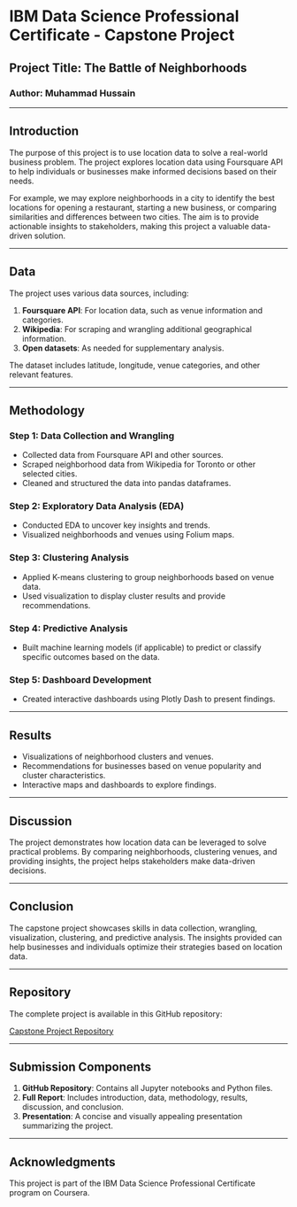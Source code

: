 # IBM Data Science Professional Certificate - Capstone Project

## Project Title: The Battle of Neighborhoods

### Author: Muhammad Hussain

---

## Introduction

The purpose of this project is to use location data to solve a real-world business problem. The project explores location data using Foursquare API to help individuals or businesses make informed decisions based on their needs.

For example, we may explore neighborhoods in a city to identify the best locations for opening a restaurant, starting a new business, or comparing similarities and differences between two cities. The aim is to provide actionable insights to stakeholders, making this project a valuable data-driven solution.

---

## Data

The project uses various data sources, including:

1. **Foursquare API**: For location data, such as venue information and categories.
2. **Wikipedia**: For scraping and wrangling additional geographical information.
3. **Open datasets**: As needed for supplementary analysis.

The dataset includes latitude, longitude, venue categories, and other relevant features.

---

## Methodology

### Step 1: Data Collection and Wrangling

- Collected data from Foursquare API and other sources.
- Scraped neighborhood data from Wikipedia for Toronto or other selected cities.
- Cleaned and structured the data into pandas dataframes.

### Step 2: Exploratory Data Analysis (EDA)

- Conducted EDA to uncover key insights and trends.
- Visualized neighborhoods and venues using Folium maps.

### Step 3: Clustering Analysis

- Applied K-means clustering to group neighborhoods based on venue data.
- Used visualization to display cluster results and provide recommendations.

### Step 4: Predictive Analysis

- Built machine learning models (if applicable) to predict or classify specific outcomes based on the data.

### Step 5: Dashboard Development

- Created interactive dashboards using Plotly Dash to present findings.

---

## Results

- Visualizations of neighborhood clusters and venues.
- Recommendations for businesses based on venue popularity and cluster characteristics.
- Interactive maps and dashboards to explore findings.

---

## Discussion

The project demonstrates how location data can be leveraged to solve practical problems. By comparing neighborhoods, clustering venues, and providing insights, the project helps stakeholders make data-driven decisions.

---

## Conclusion

The capstone project showcases skills in data collection, wrangling, visualization, clustering, and predictive analysis. The insights provided can help businesses and individuals optimize their strategies based on location data.

---

## Repository

The complete project is available in this GitHub repository:

[Capstone Project Repository](#)

---

## Submission Components

1. **GitHub Repository**: Contains all Jupyter notebooks and Python files.
2. **Full Report**: Includes introduction, data, methodology, results, discussion, and conclusion.
3. **Presentation**: A concise and visually appealing presentation summarizing the project.

---

## Acknowledgments

This project is part of the IBM Data Science Professional Certificate program on Coursera.
